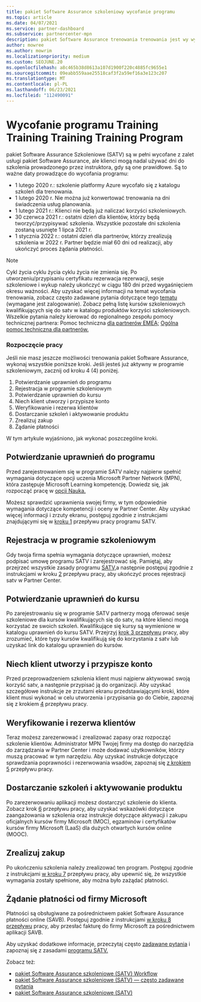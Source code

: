 ```yaml
---
title: pakiet Software Assurance szkoleniowy wycofanie programu
ms.topic: article
ms.date: 04/07/2021
ms.service: partner-dashboard
ms.subservice: partnercenter-mpn
description: pakiet Software Assurance trenowania trenowania jest wy wycofany.
author: mowree
ms.author: mowrim
ms.localizationpriority: medium
ms.custom: SEOJUNE.20
ms.openlocfilehash: a8c465b38d8613a107d1900f220c4885fc9655e1
ms.sourcegitcommit: 09eabb559aae25518caf3f2a59ef16a3e123c207
ms.translationtype: MT
ms.contentlocale: pl-PL
ms.lasthandoff: 06/23/2021
ms.locfileid: "112490091"
---
```

# <a name="training-vouchers-program-retirement"></a>Wycofanie programu Training Training Training Training Program

pakiet Software Assurance Szkoleniowe (SATV) są w pełni wycofane z zalet usługi pakiet Software Assurance, ale klienci mogą nadal używać dni do szkolenia prowadzonego przez instruktora, gdy są one prawidłowe. Są to ważne daty prowadzące do wycofania programu: 

- 1 lutego 2020 r.: szkolenie platformy Azure wycofało się z katalogu szkoleń dla trenowania.
- 1 lutego 2020 r. Nie można już konwertować trenowania na dni świadczenia usług planowania.  
- 1 lutego 2021 r.: Klienci nie będą już naliczać korzyści szkoleniowych. 
- 30 czerwca 2021 r.: ostatni dzień dla klientów, którzy będą tworzyć/przypisywać szkolenia. Wszystkie pozostałe dni szkolenia zostaną usunięte 1 lipca 2021 r.
- 1 stycznia 2022 r.: ostatni dzień dla partnerów, którzy zrealizują szkolenia w 2022 r. Partner będzie miał 60 dni od realizacji, aby ukończyć proces żądania płatności.  

>[!NOTE]
>Cykl życia cyklu życia cyklu życia nie zmienia się. Po utworzeniu/przypisaniu certyfikatu rezerwacja rezerwacji, sesje szkoleniowe i wykup należy ukończyć w ciągu 180 dni przed wygaśnięciem okresu ważności.  Aby uzyskać więcej informacji na temat wycofania trenowania, zobacz często zadawane pytania dotyczące tego [tematu](https://partner.microsoft.com/resources/collection/software-assurance-benefit-changes#/) (wymagane jest zalogowanie).  Zobacz pełną listę kursów szkoleniowych kwalifikujących się do satv w katalogu produktów korzyści szkoleniowych. Wszelkie pytania należy kierować do regionalnego zespołu pomocy technicznej partnera: Pomoc techniczna [dla partnerów EMEA;](mailto:savoucher@msdirectservices.com) [Ogólna pomoc techniczna dla partnerów.](https://partner.microsoft.com/dashboard/support/servicerequests)



### <a name="get-started"></a>Rozpoczęcie pracy

Jeśli nie masz jeszcze możliwości trenowania pakiet Software Assurance, wykonaj wszystkie poniższe kroki. Jeśli jesteś już aktywny w programie szkoleniowym, zacznij od kroku 4 (4) poniżej. 

1. Potwierdzanie uprawnień do programu
2. Rejestracja w programie szkoleniowym
3. Potwierdzanie uprawnień do kursu
4. Niech klient utworzy i przypisze konto
5. Weryfikowanie i rezerwa klientów
6. Dostarczanie szkoleń i aktywowanie produktu
7. Zrealizuj zakup
8. Żądanie płatności

W tym artykule wyjaśniono, jak wykonać poszczególne kroki.

## <a name="confirm-program-eligibility"></a>Potwierdzanie uprawnień do programu

Przed zarejestrowaniem się w programie SATV należy najpierw spełnić wymagania dotyczące opcji uczenia Microsoft Partner Network (MPN), która zastępuje Microsoft Learning kompetencję. Dowiedz się, jak rozpocząć pracę w [opcji Nauka.](https://partner.microsoft.com/membership/learning-partners)

Możesz sprawdzić uprawnienia swojej firmy, w tym odpowiednie wymagania dotyczące kompetencji i oceny w Partner Center. Aby uzyskać więcej informacji i zrzuty ekranu, postępuj zgodnie z instrukcjami znajdującymi się w [kroku 1](https://query.prod.cms.rt.microsoft.com/cms/api/am/binary/RE4s3bB) przepływu pracy programu SATV.

## <a name="enroll-in-the-training-program"></a>Rejestracja w programie szkoleniowym

Gdy twoja firma spełnia wymagania dotyczące uprawnień, możesz podpisać umowę programu SATV i zarejestrować się. Pamiętaj, aby przejrzeć wszystkie zasady programu [SATV,](https://query.prod.cms.rt.microsoft.com/cms/api/am/binary/RE3koEP)a następnie postępuj zgodnie z instrukcjami w kroku [2](https://query.prod.cms.rt.microsoft.com/cms/api/am/binary/RE4s3bB) przepływu pracy, aby ukończyć proces rejestracji satv w Partner Center.


## <a name="confirm-course-eligibility"></a>Potwierdzanie uprawnień do kursu
Po zarejestrowaniu się w programie SATV partnerzy mogą oferować sesje szkoleniowe dla kursów kwalifikujących się do satv, na które klienci mogą korzystać ze swoich szkoleń. Kwalifikujące się kursy są wymienione w katalogu uprawnień do kursu SATV. Przejrzyj [krok 3 przepływu](https://query.prod.cms.rt.microsoft.com/cms/api/am/binary/RE4s3bB) pracy, aby zrozumieć, które typy kursów kwalifikują się do korzystania z satv lub uzyskać link do katalogu uprawnień do kursów.

## <a name="have-customer-create-and-assign-voucher"></a>Niech klient utworzy i przypisze konto

Przed przeprowadzeniem szkolenia klient musi najpierw aktywować swoją korzyść satv, a następnie przypisać ją do organizacji. Aby uzyskać szczegółowe instrukcje ze zrzutami ekranu przedstawiającymi kroki, które klient musi wykonać w celu utworzenia i przypisania go do Ciebie, zapoznaj się z krokiem [4](https://query.prod.cms.rt.microsoft.com/cms/api/am/binary/RE4s3bB) przepływu pracy.

## <a name="validate-and-reserve-customer-vouchers"></a>Weryfikowanie i rezerwa klientów

Teraz możesz zarezerwować i zrealizować zapasy oraz rozpocząć szkolenie klientów. Administrator MPN Twojej firmy ma dostęp do narzędzia do zarządzania w Partner Center i może dodawać użytkowników, którzy muszą pracować w tym narzędziu. Aby uzyskać instrukcje dotyczące sprawdzania poprawności i rezerwowania wsadów, zapoznaj się [z krokiem 5](https://query.prod.cms.rt.microsoft.com/cms/api/am/binary/RE4s3bB) przepływu pracy.

## <a name="deliver-training-and-activate-product"></a>Dostarczanie szkoleń i aktywowanie produktu

Po zarezerwowaniu aplikacji możesz dostarczyć szkolenie do klienta. Zobacz krok [6](https://query.prod.cms.rt.microsoft.com/cms/api/am/binary/RE4s3bB) przepływu pracy, aby uzyskać wskazówki dotyczące zaangażowania w szkolenia oraz instrukcje dotyczące aktywacji i zakupu oficjalnych kursów firmy Microsoft (MOC), egzaminów i certyfikatów kursów firmy Microsoft (LaaS) dla dużych otwartych kursów online (MOOC).

## <a name="redeem-voucher"></a>Zrealizuj zakup

Po ukończeniu szkolenia należy zrealizować ten program. Postępuj zgodnie z instrukcjami [w kroku 7](https://query.prod.cms.rt.microsoft.com/cms/api/am/binary/RE4s3bB) przepływu pracy, aby upewnić się, że wszystkie wymagania zostały spełnione, aby można było zażądać płatności. 


## <a name="request-payment-from-microsoft"></a>Żądanie płatności od firmy Microsoft

Płatności są obsługiwane za pośrednictwem pakiet Software Assurance płatności online (SAVB). Postępuj zgodnie z instrukcjami [w kroku 8 przepływu](https://query.prod.cms.rt.microsoft.com/cms/api/am/binary/RE4s3bB) pracy, aby przesłać fakturę do firmy Microsoft za pośrednictwem aplikacji SAVB. 

Aby uzyskać dodatkowe informacje, przeczytaj często [zadawane pytania](https://query.prod.cms.rt.microsoft.com/cms/api/am/binary/RE3kz5o) i zapoznaj się z zasadami [programu SATV.](https://query.prod.cms.rt.microsoft.com/cms/api/am/binary/RE3koEP)

Zobacz też:

- [pakiet Software Assurance szkoleniowe (SATV) Workflow](https://query.prod.cms.rt.microsoft.com/cms/api/am/binary/RE4s3bB)
- [pakiet Software Assurance szkoleniowe (SATV) — często zadawane pytania](https://query.prod.cms.rt.microsoft.com/cms/api/am/binary/RE3kz5o)
- [pakiet Software Assurance szkoleniowe (SATV)](https://query.prod.cms.rt.microsoft.com/cms/api/am/binary/RE3koEP)
